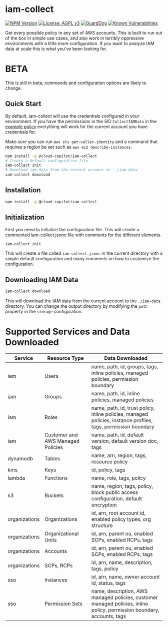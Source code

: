 # iam-collect

[![NPM Version](https://img.shields.io/npm/v/@cloud-copilot/iam-collect.svg?logo=nodedotjs)](https://www.npmjs.com/package/@cloud-copilot/iam-collect) [![License: AGPL v3](https://img.shields.io/github/license/cloud-copilot/iam-collect)](LICENSE.txt) [![GuardDog](https://github.com/cloud-copilot/iam-collect/actions/workflows/guarddog.yml/badge.svg)](https://github.com/cloud-copilot/iam-collect/actions/workflows/guarddog.yml) [![Known Vulnerabilities](https://snyk.io/test/github/cloud-copilot/iam-collect/badge.svg?targetFile=package.json&style=flat-square)](https://snyk.io/test/github/cloud-copilot/iam-collect?targetFile=package.json)

Get every possible policy in any set of AWS accounts. This is built to run out of the box in simple use cases, and also work in terribly oppressive environments with a little more configuration. If you want to analyze IAM data at scale this is what you've been looking for.

# BETA

This is still in beta, commands and configuration options are likely to change.

## Quick Start

By default, iam-collect will use the credentials configured in your environment. If you have the permissions in the SID `CollectIAMData` in the [example policy](src/aws/collect-policy.json) everything will work for the current account you have credentials for.

Make sure you can run `aws sts get-caller-identity` and a command that requires a region be set such as `aws ec2 describe-instances`.

```bash
npm install -g @cloud-copilot/iam-collect
# Create a default configuration file
iam-collect init
# Download iam data from the current account to `./iam-data`
iam-collect download
```

## Installation

```bash
npm install -g @cloud-copilot/iam-collect
```

## Initialization

First you need to initialize the configuration file. This will create a commented iam-collect.jsonc file with comments for the different elements.

```bash
iam-collect init
```

This will create a file called `iam-collect.jsonc` in the current directory with a simple default configuration and many comments on how to customize the configuration.

## Downloading IAM Data

```bash
iam-collect download
```

This will download the IAM data from the current account to the `./iam-data` directory. You can change the output directory by modifying the `path` property in the `storage` configuration.

# Supported Services and Data Downloaded

| Service       | Resource Type                     | Data Downloaded                                                                                                        |
| ------------- | --------------------------------- | ---------------------------------------------------------------------------------------------------------------------- |
| iam           | Users                             | name, path, id, groups, tags, inline policies, managed policies, permission boundary                                   |
| iam           | Groups                            | name, path, id, inline policies, managed policies                                                                      |
| iam           | Roles                             | name, path, id, trust policy, inline policies, managed policies, instance profiles, tags, permission boundary          |
| iam           | Customer and AWS Managed Policies | name, path, id, default version, default version doc, tags                                                             |
| dynamodb      | Tables                            | name, arn, region, tags, resource policy                                                                               |
| kms           | Keys                              | id, policy, tags                                                                                                       |
| lambda        | Functions                         | name, role, tags, policy                                                                                               |
| s3            | Buckets                           | name, region, tags, policy, block public access configuration, default encryption                                      |
| organizations | Organizations                     | id, arn, root account id, enabled policy types, org structure                                                          |
| organizations | Organizational Units              | id, arn, parent ou, enabled SCPs, enabled RCPs, tags                                                                   |
| organizations | Accounts                          | id, arn, parent ou, enabled SCPs, enabled RCPs, tags                                                                   |
| organizations | SCPs, RCPs                        | id, arn, name, description, tags, policy                                                                               |
| sso           | Instances                         | id, arn, name, owner account id, status, tags                                                                          |
| sso           | Permission Sets                   | name, description, AWS managed policies, customer managed policies, inline policy, permission boundary, accounts, tags |
